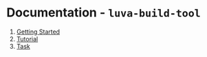 # Documentation - `luva-build-tool`

1. [Getting Started](getting-started.md)
2. [Tutorial](tutorial.md)
3. [Task](task.md)